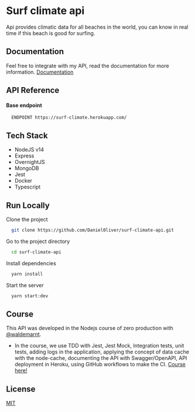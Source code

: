 # Surf climate api

Api provides climatic data for all beaches in the world, you can know in real time if this beach is good for surfing.

## Documentation

Feel free to integrate with my API, read the documentation for more information.
[Documentation](https://surf-climate.herokuapp.com/docs)

## API Reference

#### Base endpoint

```http
  ENDPOINT https://surf-climate.herokuapp.com/
```

## Tech Stack

- NodeJS v14
- Express
- OvernightJS
- MongoDB
- Jest
- Docker
- Typescript

## Run Locally

Clone the project

```bash
  git clone https://github.com/Daniel0liver/surf-climate-api.git
```

Go to the project directory

```bash
  cd surf-climate-api
```

Install dependencies

```bash
  yarn install
```

Start the server

```bash
  yarn start:dev
```

## Course


This API was developed in the Nodejs course of zero production with [@waldemarnt](https://github.com/waldemarnt).

- In the course, we use TDD with Jest, Jest Mock, Integration tests, unit tests, adding logs in the application, applying the concept of data cache with the node-cache, documenting the API with Swagger/OpenAPI, API deployment in Heroku, using GitHub workflows to make the CI. [Course here!](https://youtube.com/playlist?list=PLz_YTBuxtxt6_Zf1h-qzNsvVt46H8ziKh)

## License

[MIT](https://choosealicense.com/licenses/mit/)
